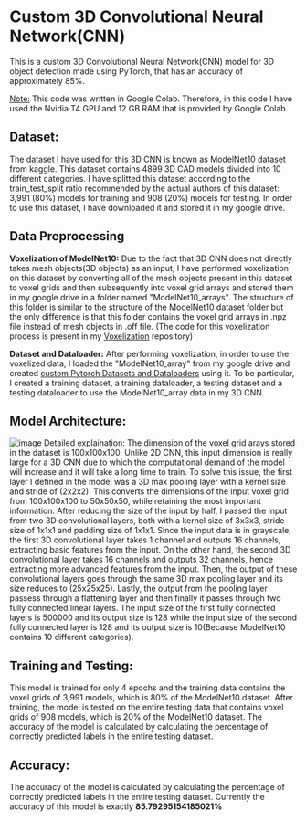 # Custom 3D Convolutional Neural Network(CNN)
This is a custom 3D Convolutional Neural Network(CNN) model for 3D object detection made using PyTorch, that has an accuracy of approximately 85%.

<u>Note:</u> This code was written in Google Colab. Therefore, in this code I have used the Nvidia T4 GPU and 12 GB RAM that is provided by Google Colab.

## Dataset:
The dataset I have used for this 3D CNN is known as [ModelNet10](https://www.kaggle.com/datasets/balraj98/modelnet10-princeton-3d-object-dataset) dataset from kaggle. This dataset contains 4899 3D CAD models divided into 10 different categories. I have splitted this dataset according to the train_test_split ratio recommended by the actual authors of this dataset: 3,991 (80%) models for training and 908 (20%) models for testing. In order to use this dataset, I have downloaded it and stored it in my google drive.

## Data Preprocessing
**Voxelization of ModelNet10:**
Due to the fact that 3D CNN does not directly takes mesh objects(3D objects) as an input, I have performed voxelization on this dataset by converting all of the mesh objects present in this dataset to voxel grids and then subsequently into voxel grid arrays and stored them in my google drive in a folder named "ModelNet10_arrays". The structure of this folder is similar to the structure of the ModelNet10 dataset folder but the only difference is that this folder contains the voxel grid arrays in .npz file instead of mesh objects in .off file. (The code for this voxelization process is present in my [Voxelization](https://github.com/MohammadKatif/Voxelization/tree/main) repository)

**Dataset and Dataloader:**
After performing voxelization, in order to use the voxelized data, I loaded the "ModelNet10_array" from my google drive and created [custom Pytorch Datasets and Dataloaders](https://pytorch.org/tutorials/beginner/data_loading_tutorial.html) using it. To be particular, I created a training dataset, a training dataloader, a testing dataset and a testing dataloader to use the ModelNet10_array data in my 3D CNN.

## Model Architecture:
![image](https://github.com/MohammadKatif/Custom-3D-CNN/assets/143898427/ea71463a-7c40-4a63-a928-1f04e1b566f8)
Detailed explaination:
The dimension of the voxel grid arays stored in the dataset is 100x100x100. Unlike 2D CNN, this input dimension is really large for a 3D CNN due to which the computational demand of the model will increase and it will take a long time to train. To solve this issue, the first layer I defined in the model was a 3D max pooling layer with a kernel size and stride of (2x2x2). This converts the dimensions of the input voxel grid from 100x100x100 to 50x50x50, while retaining the most important information. After reducing the size of the input by half, I passed the input from two 3D convolutional layers, both with a kernel size of 3x3x3, stride size of 1x1x1 and padding size of 1x1x1. Since the input data is in grayscale, the first 3D convolutional layer takes 1 channel and outputs 16 channels, extracting basic features from the input. On the other hand, the second 3D convolutional layer takes 16 channels and outputs 32 channels, hence extracting more advanced features from the input. Then, the output of these convolutional layers goes through the same 3D max pooling layer and its size reduces to (25x25x25). Lastly, the output from the pooling layer passess through a flattening layer and then finally it passes through two fully connected linear layers. The input size of the first fully connected layers is 500000 and its output size is 128 while the input size of the second fully connected layer is 128 and its output size is 10(Because ModelNet10 contains 10 different categories).

## Training and Testing:
This model is trained for only 4 epochs and the training data contains the voxel grids of 3,991 models, which is 80% of the ModelNet10 dataset. After training, the model is tested on the entire testing data that contains voxel grids of 908 models, which is 20% of the ModelNet10 dataset. The accuracy of the model is calculated by calculating the percentage of correctly predicted labels in the entire testing dataset.

## Accuracy:
The accuracy of the model is calculated by calculating the percentage of correctly predicted labels in the entire testing dataset. Currently the accuracy of this model is exactly **85.79295154185021%**
